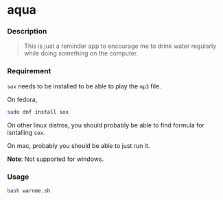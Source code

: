 # aqua

### Description

> This is just a reminder app to encourage me to drink water regularly while doing something on the computer.

### Requirement

`sox` needs to be installed to be able to play the `mp3` file.

On fedora,

```bash
sudo dnf install sox
```

On other linux distros, you should probably be able to find formula for isntalling `sox`.

On mac, probably you should be able to just run it.

**Note**: Not supported for windows.

### Usage

```bash
bash warnme.sh
```
